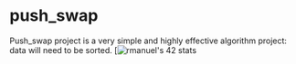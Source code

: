 # push_swap
Push_swap project is a very simple and highly effective algorithm project: data will need to be sorted. 
[![rmanuel's 42 stats](https://badge42.herokuapp.com/api/stats/rmanuel)
